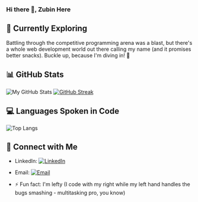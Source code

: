 ### Hi there 👋, Zubin Here

## 🌱 Currently Exploring

Battling through the competitive programming arena was a blast, but there's a whole web development world out there calling my name (and it promises better snacks). Buckle up, because I'm diving in! 🚀

## 📊 GitHub Stats

![My GitHub Stats](https://github-readme-stats.vercel.app/api?username=coder-zs-cse&show_icons=true&rank_icon=github&theme=radical)
[![GitHub Streak](https://github-readme-streak-stats.herokuapp.com/?user=coder-zs-cse&theme=radical)](https://github.com/coder-zs-cse)

## 💻 Languages Spoken in Code
![Top Langs](https://github-readme-stats.vercel.app/api/top-langs/?username=coder-zs-cse&theme=radical&hide_progress=true&langs_count=8)

## 🤝 Connect with Me

- LinkedIn: [![LinkedIn](https://img.shields.io/badge/LinkedIn-Zubin-blue?style=flat-square&logo=linkedin)](https://www.linkedin.com/in/zubinshah1/)
- Email: [![Email](https://img.shields.io/badge/Email-Zubin-red?style=flat-square&logo=gmail)](mailto:sadat.zubin@gmail.com)

- ⚡ Fun fact: I'm lefty (I code with my right while my left hand handles the bugs smashing - multitasking pro, you know)
<!--
**AryanShr/AryanShr** is a ✨ _special_ ✨ repository because its `README.md` (this file) appears on your GitHub profile.

Here are some ideas to get you started:

- 🔭 I’m currently working on ...
- 🌱 I’m currently learning ...
- 👯 I’m looking to collaborate on ...
- 🤔 I’m looking for help with ...
- 💬 Ask me about ...
- 📫 How to reach me: ...
- 😄 Pronouns: ...
- ⚡ Fun fact: ...
-->
<!--
**coder-zs-cse/coder-zs-cse** is a ✨ _special_ ✨ repository because its `README.md` (this file) appears on your GitHub profile.

Here are some ideas to get you started:

- 🔭 I’m currently working on ...
- 🌱 I’m currently learning ...
- 👯 I’m looking to collaborate on ...
- 🤔 I’m looking for help with ...
- 💬 Ask me about ...
- 📫 How to reach me: ...
- 😄 Pronouns: ...
- ⚡ Fun fact: ...
-->
